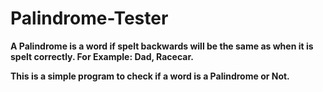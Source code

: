 # Palindrome-Tester

**A Palindrome is a word if spelt backwards will be the same as when it is spelt correctly. For Example: Dad, Racecar.**

**This is a simple program to check if a word is a Palindrome or Not.**
